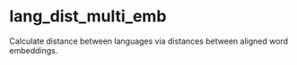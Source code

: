 # lang_dist_multi_emb

Calculate distance between languages via distances between aligned word embeddings.
